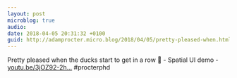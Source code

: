 ```yaml
---
layout: post
microblog: true
audio: 
date: 2018-04-05 20:31:32 +0100
guid: http://adamprocter.micro.blog/2018/04/05/pretty-pleased-when.html
---
```

Pretty pleased when the ducks start to get in a row 🦆 - Spatial UI demo - [youtu.be/3jOZ92-2h...](https://youtu.be/3jOZ92-2h2k) #procterphd
